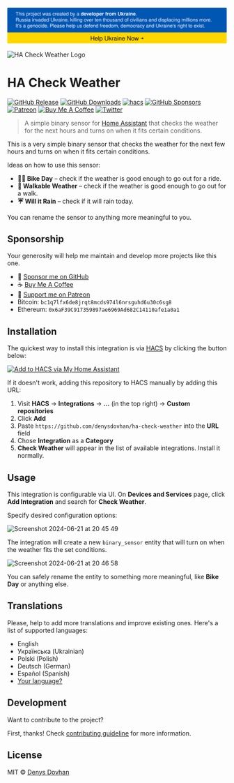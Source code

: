 [![SWUbanner](https://raw.githubusercontent.com/vshymanskyy/StandWithUkraine/main/banner-direct-single.svg)](https://stand-with-ukraine.pp.ua/)

![HA Check Weather Logo](./icons/logo.svg)

# HA Check Weather

[![GitHub Release][gh-release-image]][gh-release-url]
[![GitHub Downloads][gh-downloads-image]][gh-downloads-url]
[![hacs][hacs-image]][hacs-url]
[![GitHub Sponsors][gh-sponsors-image]][gh-sponsors-url]
[![Patreon][patreon-image]][patreon-url]
[![Buy Me A Coffee][buymeacoffee-image]][buymeacoffee-url]
[![Twitter][twitter-image]][twitter-url]

> A simple binary sensor for [Home Assistant][home-assistant] that checks the weather for the next hours and turns on when it fits certain conditions.

This is a very simple binary sensor that checks the weather for the next few hours and turns on when it fits certain conditions.

Ideas on how to use this sensor:

- **🚴‍♂️ Bike Day** – check if the weather is good enough to go out for a ride.
- **🚶 Walkable Weather** – check if the weather is good enough to go out for a walk.
- **☔️ Will it Rain** – check if it will rain today.

You can rename the sensor to anything more meaningful to you.

## Sponsorship

Your generosity will help me maintain and develop more projects like this one.

- 💖 [Sponsor me on GitHub][gh-sponsors-url]
- ☕️ [Buy Me A Coffee][buymeacoffee-url]
- 🤝 [Support me on Patreon][patreon-url]
- Bitcoin: `bc1q7lfx6de8jrqt8mcds974l6nrsguhd6u30c6sg8`
- Ethereum: `0x6aF39C917359897ae6969Ad682C14110afe1a0a1`

## Installation

The quickest way to install this integration is via [HACS][hacs-url] by clicking the button below:

[![Add to HACS via My Home Assistant][hacs-install-image]][hasc-install-url]

If it doesn't work, adding this repository to HACS manually by adding this URL:

1. Visit **HACS** → **Integrations** → **...** (in the top right) → **Custom repositories**
1. Click **Add**
1. Paste `https://github.com/denysdovhan/ha-check-weather` into the **URL** field
1. Chose **Integration** as a **Category**
1. **Check Weather** will appear in the list of available integrations. Install it normally.

## Usage

This integration is configurable via UI. On **Devices and Services** page, click **Add Integration** and search for **Check Weather**.

Specify desired configuration options:

![Screenshot 2024-06-21 at 20 45 49](https://github.com/denysdovhan/ha-check-weather/assets/3459374/26056db5-b800-41a5-b4bd-0ba44254a538)

The integration will create a new `binary_sensor` entity that will turn on when the weather fits the set conditions.

![Screenshot 2024-06-21 at 20 46 58](https://github.com/denysdovhan/ha-check-weather/assets/3459374/b5c175d8-b397-4efd-af19-f4481a455839)

You can safely rename the entity to something more meaningful, like **Bike Day** or anything else.

## Translations

Please, help to add more translations and improve existing ones. Here's a list of supported languages:

- English
- Українська (Ukrainian)
- Polski (Polish)
- Deutsch (German)
- Español (Spanish)
- [Your language?][add-translation]

## Development

Want to contribute to the project?

First, thanks! Check [contributing guideline](./contributing.md) for more information.

## License

MIT © [Denys Dovhan][denysdovhan]

<!-- Badges -->

[gh-release-url]: https://github.com/denysdovhan/ha-check-weather/releases/latest
[gh-release-image]: https://img.shields.io/github/v/release/denysdovhan/ha-check-weather?style=flat-square
[gh-downloads-url]: https://github.com/denysdovhan/ha-check-weather/releases
[gh-downloads-image]: https://img.shields.io/github/downloads/denysdovhan/ha-check-weather/total?style=flat-square
[hacs-url]: https://github.com/hacs/integration
[hacs-image]: https://img.shields.io/badge/hacs-default-orange.svg?style=flat-square
[gh-sponsors-url]: https://github.com/sponsors/denysdovhan
[gh-sponsors-image]: https://img.shields.io/github/sponsors/denysdovhan?style=flat-square
[patreon-url]: https://patreon.com/denysdovhan
[patreon-image]: https://img.shields.io/badge/support-patreon-F96854.svg?style=flat-square
[buymeacoffee-url]: https://buymeacoffee.com/denysdovhan
[buymeacoffee-image]: https://img.shields.io/badge/support-buymeacoffee-222222.svg?style=flat-square
[twitter-url]: https://twitter.com/denysdovhan
[twitter-image]: https://img.shields.io/badge/twitter-%40denysdovhan-00ACEE.svg?style=flat-square

<!-- References -->

[home-assistant]: https://www.home-assistant.io/
[denysdovhan]: https://github.com/denysdovhan
[hasc-install-url]: https://my.home-assistant.io/redirect/hacs_repository/?owner=denysdovhan&repository=ha-check-weather&category=integration
[hacs-install-image]: https://my.home-assistant.io/badges/hacs_repository.svg
[add-translation]: https://github.com/denysdovhan/ha-check-weather/blob/master/contributing.md#how-to-add-translation
